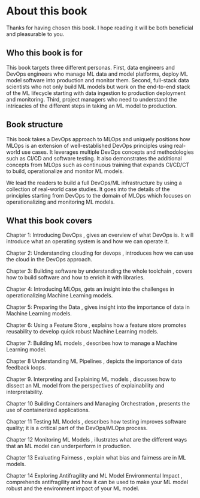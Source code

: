 # About this book

Thanks for having chosen this book. I hope reading it will be both beneficial and pleasurable to you.

## Who this book is for

This book targets three different personas. First, data engineers and DevOps engineers who manage ML data and model platforms, deploy ML model software into production and monitor them. Second, full-stack data scientists who not only build ML models but work on the end-to-end stack of the ML lifecycle starting with data ingestion to production deployment and monitoring. Third, project managers who need to understand the intricacies of the different steps in taking an ML model to production.

## Book structure

This book takes a DevOps approach to MLOps and uniquely positions how MLOps is an extension of well-established DevOps principles using real-world use cases. It leverages multiple DevOps concepts and methodologies such as CI/CD and software testing. It also demonstrates the additional concepts from MLOps such as continuous training that expands CI/CD/CT to build, operationalize and monitor ML models.

We lead the readers to build a full DevOps/ML infrastructure by using a collection of real-world case studies. It goes into the details of the principles starting from DevOps to the domain of MLOps which focuses on operationalizing and monitoring ML models.

##  What this book covers


Chapter 1: Introducing DevOps  , gives an overview of what DevOps is. It will introduce what an operating system is and how we can operate it.

Chapter 2: Understanding clouding for devops  , introduces how we can use the cloud in the DevOps approach.

Chapter 3: Building software by understanding the whole toolchain  , covers how to build software and how to enrich it with libraries.

Chapter 4: Introducing MLOps, gets   an insight into the challenges in operationalizing Machine Learning models.

Chapter 5: Preparing the Data  ,     gives insight into the importance of data in Machine Learning models.

Chapter 6: Using a Feature Store  , explains how a feature store promotes reusability to develop quick robust Machine Learning models.

Chapter 7: Building ML models  , describes how to manage a Machine Learning model.

Chapter 8 Understanding ML Pipelines  , depicts the importance of data feedback loops.

Chapter 9. Interpreting and Explaining ML models  , discusses how to dissect an ML model from the perspectives of explainability and interpretability.

Chapter 10 Building Containers and Managing Orchestration  , presents the use of containerized applications.

Chapter 11 Testing ML Models  , describes how testing improves software quality; it is a critical part of the DevOps/MLOps process.

Chapter 12 Monitoring ML Models  , illustrates what are the different ways that an ML model can underperform in production.

Chapter 13 Evaluating Fairness  , explain what bias and fairness are in ML models.

Chapter 14 Exploring Antifragility and ML Model Environmental Impact  , comprehends antifragility and how it can be used to make your ML model robust and the environment impact of your ML model.
